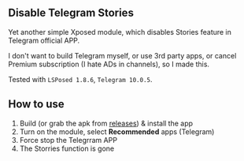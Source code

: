 ## Disable Telegram Stories
Yet another simple Xposed module, which disables Stories feature in Telegram official APP.

I don't want to build Telegram myself, or use 3rd party apps, or cancel Premium subscription (I hate ADs in channels), so I made this.

Tested with `LSPosed 1.8.6`, `Telegram 10.0.5`.

## How to use

1. Build (or grab the apk from [releases](https://github.com/xWTF/TelegramDisableStories/releases/)) & install the app
2. Turn on the module, select **Recommended** apps (Telegram)
3. Force stop the Telegrram APP
4. The Storries function is gone

